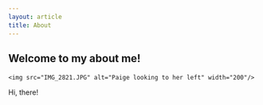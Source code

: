 ```yaml
---
layout: article
title: About
---
```


## Welcome to my about me!

<p align="left">
	
	<img src="IMG_2821.JPG" alt="Paige looking to her left" width="200"/>

</p>

Hi, there! 


